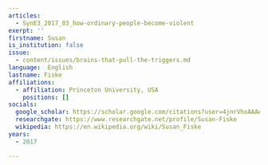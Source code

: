 ```yaml
---
articles:
  - SynE3_2017_03_how-ordinary-people-become-violent
exerpt: ''
firstname: Susan
is_institution: false
issue:
  - content/issues/brains-that-pull-the-triggers.md
language:  English
lastname: Fiske
affiliations:
  - affiliation: Princeton University, USA
    positions: []
socials:
  google_scholar: https://scholar.google.com/citations?user=4jnrVhoAAAAJ&hl=en
  researchgate: https://www.researchgate.net/profile/Susan-Fiske
  wikipedia: https://en.wikipedia.org/wiki/Susan_Fiske
years:
  - 2017

---
```

